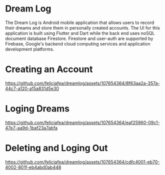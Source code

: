 # Dream Log

The Dream Log is Android mobile application that allows users to record their dreams and store them in personally created accounts. The UI for this application is built using Flutter and Dart while the back end uses noSQL document database Firestore. Firestore and user-auth are supported by Firebase, Google's backend cloud computing services and application development platforms.

# Creating an Account
https://github.com/feliciafea/dreamlog/assets/107654364/8f63aa2a-357a-44c7-a120-a15a831d5e30

# Loging Dreams
https://github.com/feliciafea/dreamlog/assets/107654364/eaf25960-09c1-47e7-aa9d-1baf23a7abfa

# Deleting and Loging Out
https://github.com/feliciafea/dreamlog/assets/107654364/cdfc4001-eb70-4002-801f-eb4abd0ab448

